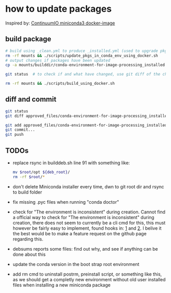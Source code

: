 # how to update packages

Inspired by: [ContinuumIO miniconda3 docker-image](https://github.com/ContinuumIO/docker-images/blob/main/miniconda3/debian/Dockerfile)

## build package

```bash
# build using _clean.yml to produce _installed.yml (used to upgrade pkgs)
rm -rf mounts && ./scripts/update_pkgs_in_conda_env_using_docker.sh
# output changes if packages have been updated
cp -a mounts/builddir/conda-environment-for-image-processing_installed.yml mounts/builddir/conda-environment-for-image-processing.md5sums_without_pyc_and_history approved_files/

git status  # to check if and what have changed, use git diff of the changed files to see details

rm -rf mounts && ./scripts/build_using_docker.sh
```

## diff and commit

```bash
git status
git diff approved_files/conda-environment-for-image-processing_installed.yml approved_files/conda-environment-for-image-processing.md5sums_without_pyc_and_history scripts/conda-environment-for-image-processing_clean.yml

git add approved_files/conda-environment-for-image-processing_installed.yml approved_files/conda-environment-for-image-processing.md5sums_without_pyc_and_history scripts/conda-environment-for-image-processing_clean.yml
git commit...
git push
```

## TODOs

* replace rsync in builddeb.sh line 91 with something like:

  ```bash
  mv $root/opt ${deb_root}/
  rm -rf $root/*
  ```
* don't delete Miniconda installer every time, dwn to git root dir and rsync to build folder
* fix missing .pyc files when running "conda doctor"
* check for "The environment is inconsistent" during creation. Cannot find a official way to check for "The environment is inconsistent" during creation, there does not seem to currently be a cli cmd for this, this must however be fairly easy to implement, found hooks in: [1](https://github.com/conda/conda/blob/3e7595314d85b9aa5a4e4ba3201661cfaaa10b4a/conda/core/solve.py#L632) and [2](https://github.com/search?q=repo%3Aconda%2Fconda%20inconsistent&type=code). I belive it the best would be to make a feature request on the github page regarding this.
* debsums reports some files: find out why, and see if anything can be done about this
* update the conda version in the boot strap root environment
* add rm cmd to uninstall postrm, preinstall script, or something like this, as we should get a completly new environment without old user installed files when installing a new miniconda package
